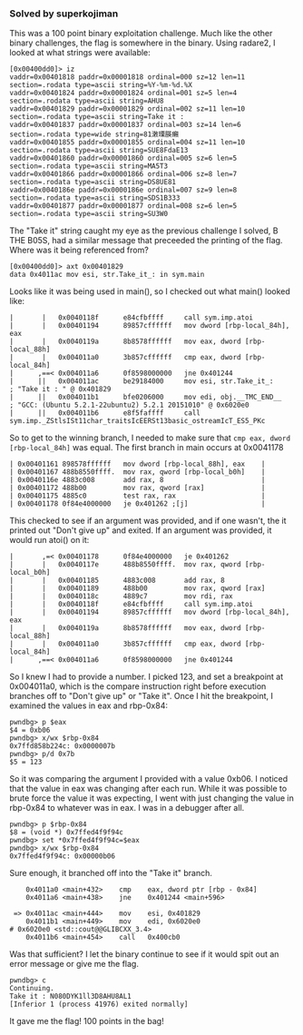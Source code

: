 ### Solved by superkojiman

This was a 100 point binary exploitation challenge. Much like the other binary challenges, the flag is somewhere in the binary. Using radare2, I looked at what strings were available: 

```
[0x00400dd0]> iz
vaddr=0x00401818 paddr=0x00001818 ordinal=000 sz=12 len=11 section=.rodata type=ascii string=%Y-%m-%d.%X
vaddr=0x00401824 paddr=0x00001824 ordinal=001 sz=5 len=4 section=.rodata type=ascii string=AHU8
vaddr=0x00401829 paddr=0x00001829 ordinal=002 sz=11 len=10 section=.rodata type=ascii string=Take it :
vaddr=0x00401837 paddr=0x00001837 ordinal=003 sz=14 len=6 section=.rodata type=wide string=81潄瑮朠癩
vaddr=0x00401855 paddr=0x00001855 ordinal=004 sz=11 len=10 section=.rodata type=ascii string=SUE8FdaE13
vaddr=0x00401860 paddr=0x00001860 ordinal=005 sz=6 len=5 section=.rodata type=ascii string=MA5T3
vaddr=0x00401866 paddr=0x00001866 ordinal=006 sz=8 len=7 section=.rodata type=ascii string=DS8UE81
vaddr=0x0040186e paddr=0x0000186e ordinal=007 sz=9 len=8 section=.rodata type=ascii string=SDS1B333
vaddr=0x00401877 paddr=0x00001877 ordinal=008 sz=6 len=5 section=.rodata type=ascii string=SU3W0
```

The "Take it" string caught my eye as the previous challenge I solved, B THE B05S, had a similar message that preceeded the printing of the flag. Where was it being referenced from?

```
[0x00400dd0]> axt 0x00401829
data 0x4011ac mov esi, str.Take_it_: in sym.main
```

Looks like it was being used in main(), so I checked out what main() looked like:

```
|       |   0x0040118f      e84cfbffff     call sym.imp.atoi
|       |   0x00401194      89857cffffff   mov dword [rbp-local_84h], eax
|       |   0x0040119a      8b8578ffffff   mov eax, dword [rbp-local_88h]
|       |   0x004011a0      3b857cffffff   cmp eax, dword [rbp-local_84h]
|      ,==< 0x004011a6      0f8598000000   jne 0x401244
|      ||   0x004011ac      be29184000     mov esi, str.Take_it_:      ; "Take it : " @ 0x401829
|      ||   0x004011b1      bfe0206000     mov edi, obj.__TMC_END__    ; "GCC: (Ubuntu 5.2.1-22ubuntu2) 5.2.1 20151010" @ 0x6020e0
|      ||   0x004011b6      e8f5faffff     call sym.imp._ZStlsISt11char_traitsIcEERSt13basic_ostreamIcT_ES5_PKc
```

So to get to the winning branch, I needed to make sure that ```cmp eax, dword [rbp-local_84h]``` was equal. The first branch in main occurs at 0x0041178

```
| 0x00401161 898578ffffff   mov dword [rbp-local_88h], eax    |
| 0x00401167 488b8550ffff.  mov rax, qword [rbp-local_b0h]    |
| 0x0040116e 4883c008       add rax, 8                        |
| 0x00401172 488b00         mov rax, qword [rax]              |
| 0x00401175 4885c0         test rax, rax                     |
| 0x00401178 0f84e4000000   je 0x401262 ;[j]                  |
```

This checked to see if an argument was provided, and if one wasn't, the it printed out "Don't give up" and exited. If an argument was provided, it would run atoi() on it:

```
|       ,=< 0x00401178      0f84e4000000   je 0x401262
|       |   0x0040117e      488b8550ffff.  mov rax, qword [rbp-local_b0h]
|       |   0x00401185      4883c008       add rax, 8
|       |   0x00401189      488b00         mov rax, qword [rax]
|       |   0x0040118c      4889c7         mov rdi, rax
|       |   0x0040118f      e84cfbffff     call sym.imp.atoi
|       |   0x00401194      89857cffffff   mov dword [rbp-local_84h], eax
|       |   0x0040119a      8b8578ffffff   mov eax, dword [rbp-local_88h]
|       |   0x004011a0      3b857cffffff   cmp eax, dword [rbp-local_84h]
|      ,==< 0x004011a6      0f8598000000   jne 0x401244
```

So I knew I had to provide a number. I picked 123, and set a breakpoint at 0x004011a0, which is the compare instruction right before execution branches off to "Don't give up" or "Take it". Once I hit the breakpoint, I examined the values in eax and rbp-0x84: 

```
pwndbg> p $eax
$4 = 0xb06
pwndbg> x/wx $rbp-0x84
0x7ffd858b224c: 0x0000007b
pwndbg> p/d 0x7b
$5 = 123
```

So it was comparing the argument I provided with a value 0xb06. I noticed that the value in eax was changing after each run. While it was possible to brute force the value it was expecting, I went with just changing the value in rbp-0x84 to whatever was in eax. I was in a debugger after all. 

```
pwndbg> p $rbp-0x84
$8 = (void *) 0x7ffed4f9f94c
pwndbg> set *0x7ffed4f9f94c=$eax
pwndbg> x/wx $rbp-0x84
0x7ffed4f9f94c: 0x00000b06
```

Sure enough, it branched off into the "Take it" branch. 

```
    0x4011a0 <main+432>    cmp    eax, dword ptr [rbp - 0x84]
    0x4011a6 <main+438>    jne    0x401244 <main+596>

 => 0x4011ac <main+444>    mov    esi, 0x401829
    0x4011b1 <main+449>    mov    edi, 0x6020e0                             # 0x6020e0 <std::cout@@GLIBCXX_3.4>
    0x4011b6 <main+454>    call   0x400cb0
```

Was that sufficient? I let the binary continue to see if it would spit out an error message or give me the flag. 

```
pwndbg> c
Continuing.
Take it : N080DYK1ll3D8AHU8AL1
[Inferior 1 (process 41976) exited normally]
```

It gave me the flag! 100 points in the bag!

